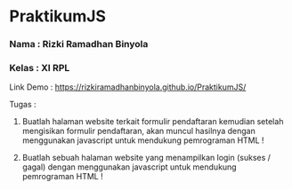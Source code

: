 # PraktikumJS



### Nama : Rizki Ramadhan Binyola


### Kelas : XI RPL


Link Demo : https://rizkiramadhanbinyola.github.io/PraktikumJS/


Tugas  : 


1. Buatlah halaman website terkait formulir pendaftaran kemudian setelah
mengisikan formulir pendaftaran, akan muncul hasilnya dengan
menggunakan javascript untuk mendukung pemrograman HTML !


2. Buatlah sebuah halaman website yang menampilkan login (sukses / gagal)
dengan menggunakan javascript untuk mendukung pemrograman HTML !
